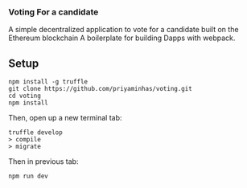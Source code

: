### Voting For a candidate

A simple decentralized application to vote for a candidate built on the Ethereum blockchain A boilerplate for building Dapps with webpack. 

## Setup
```
npm install -g truffle
git clone https://github.com/priyaminhas/voting.git
cd voting
npm install
```

Then, open up a new terminal tab:

```
truffle develop
> compile
> migrate
```

Then in previous tab:

```
npm run dev
```

